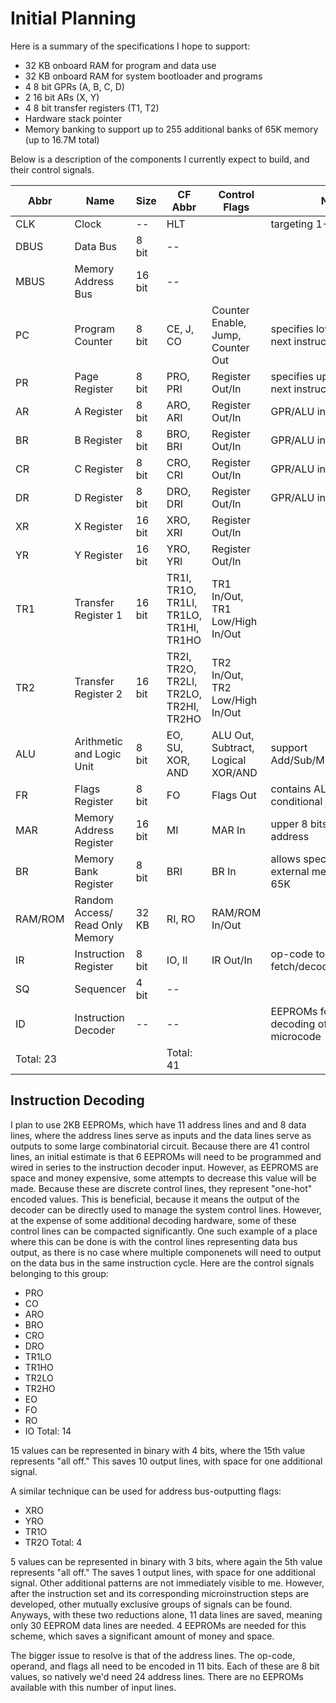 # Initial Planning

Here is a summary of the specifications I hope to support:

- 32 KB onboard RAM for program and data use
- 32 KB onboard RAM for system bootloader and programs
- 4 8 bit GPRs (A, B, C, D)
- 2 16 bit ARs (X, Y)
- 4 8 bit transfer registers (T1, T2)
- Hardware stack pointer
- Memory banking to support up to 255 additional banks of 65K memory (up to 16.7M total)

Below is a description of the components I currently expect to build, and their control signals.

| Abbr      | Name                            | Size   | CF Abbr                                | Control Flags                      | Notes                                                      |
| -------   | ------------------------------- | ------ | -------------------------------------- | ---------------------------------- | ---------------------------------------------------------- |
| CLK       | Clock                           | --     | HLT                                    |                                    | targeting 1-3 MHz                                          |
| DBUS      | Data Bus                        | 8 bit  | --                                     |                                    |                                                            |
| MBUS      | Memory Address Bus              | 16 bit | --                                     |                                    |                                                            |
| PC        | Program Counter                 | 8 bit  | CE, J, CO                              | Counter Enable, Jump, Counter Out  | specifies lower 8 bits of next instruction address         |
| PR        | Page Register                   | 8 bit  | PRO, PRI                               | Register Out/In                    | specifies upper 8 bits of next instruction address         |
| AR        | A Register                      | 8 bit  | ARO, ARI                               | Register Out/In                    | GPR/ALU input                                              |
| BR        | B Register                      | 8 bit  | BRO, BRI                               | Register Out/In                    | GPR/ALU input                                              |
| CR        | C Register                      | 8 bit  | CRO, CRI                               | Register Out/In                    | GPR/ALU input                                              |
| DR        | D Register                      | 8 bit  | DRO, DRI                               | Register Out/In                    | GPR/ALU input                                              |
| XR        | X Register                      | 16 bit | XRO, XRI                               | Register Out/In                    |                                                            |
| YR        | Y Register                      | 16 bit | YRO, YRI                               | Register Out/In                    |                                                            |
| TR1       | Transfer Register 1             | 16 bit | TR1I, TR1O, TR1LI, TR1LO, TR1HI, TR1HO | TR1 In/Out, TR1 Low/High In/Out    |                                                            |
| TR2       | Transfer Register 2             | 16 bit | TR2I, TR2O, TR2LI, TR2LO, TR2HI, TR2HO | TR2 In/Out, TR2 Low/High In/Out    |                                                            |
| ALU       | Arithmetic and Logic Unit       | 8 bit  | EO, SU, XOR, AND                       | ALU Out, Subtract, Logical XOR/AND | support Add/Sub/Mul/Div/AND/XOR                            |
| FR        | Flags Register                  | 8 bit  | FO                                     | Flags Out                          | contains ALU flags for conditional jumps, etc              |
| MAR       | Memory Address Register         | 16 bit | MI                                     | MAR In                             | upper 8 bits of memory address                             |
| BR        | Memory Bank Register            | 8 bit  | BRI                                    | BR In                              | allows specifying 255 external memory banks of 65K         |
| RAM/ROM   | Random Access/ Read Only Memory | 32 KB  | RI, RO                                 | RAM/ROM In/Out                     |                                                            |
| IR        | Instruction Register            | 8 bit  | IO, II                                 | IR Out/In                          | op-code to fetch/decode/execute                            |
| SQ        | Sequencer                       | 4 bit  | --                                     |                                    |                                                            |
| ID        | Instruction Decoder             | --     | --                                     |                                    | EEPROMs for cobinatorial decoding of op-codes to microcode |
| Total: 23 |                                 |        | Total: 41                              |                                    |                                                            |

## Instruction Decoding

I plan to use 2KB EEPROMs, which have 11 address lines and and 8 data lines, where the address lines serve as inputs and the data lines serve as outputs to some large combinatorial circuit. Because there are 41 control lines, an initial estimate is that 6 EEPROMs will need to be programmed and wired in series to the instruction decoder input. However, as EEPROMS are space and money expensive, some attempts to decrease this value will be made. Because these are discrete control lines, they represent "one-hot" encoded values. This is beneficial, because it means the output of the decoder can be directly used to manage the system control lines. However, at the expense of some additional decoding hardware, some of these control lines can be compacted significantly. One such example of a place where this can be done is with the control lines representing data bus output, as there is no case where multiple componenets will need to output on the data bus in the same instruction cycle. Here are the control signals belonging to this group:

- PRO
- CO
- ARO
- BRO
- CRO
- DRO
- TR1LO
- TR1HO
- TR2LO
- TR2HO
- EO
- FO
- RO
- IO
Total: 14

15 values can be represented in binary with 4 bits, where the 15th value represents "all off." This saves 10 output lines, with space for one additional signal.

A similar technique can be used for address bus-outputting flags:

- XRO
- YRO
- TR1O
- TR2O
Total: 4

5 values can be represented in binary with 3 bits, where again the 5th value represents "all off." The saves 1 output lines, with space for one additional signal. Other additional patterns are not immediately visible to me. However, after the instruction set and its corresponding microinstruction steps are developed, other mutually exclusive groups of signals can be found. Anyways, with these two reductions alone, 11 data lines are saved, meaning only 30 EEPROM data lines are needed. 4 EEPROMs are needed for this scheme, which saves a significant amount of money and space.

The bigger issue to resolve is that of the address lines. The op-code, operand, and flags all need to be encoded in 11 bits. Each of these are 8 bit values, so natively we'd need 24 address lines. There are no EEPROMs available with this number of input lines.